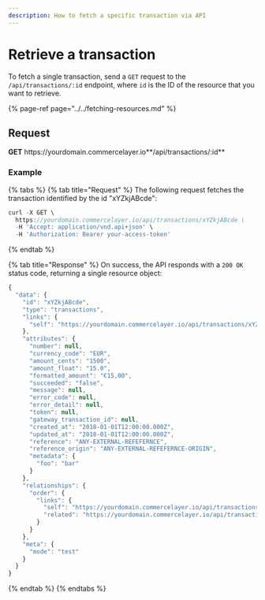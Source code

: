 ```yaml
---
description: How to fetch a specific transaction via API
---
```


# Retrieve a transaction

To fetch a single transaction, send a `GET` request to the `/api/transactions/:id` endpoint, where `id` is the ID of the resource that you want to retrieve.

{% page-ref page="../../fetching-resources.md" %}

## Request

**GET** https://<i></i>yourdomain.commercelayer.io**/api/transactions/:id**

### **Example**

{% tabs %}
{% tab title="Request" %}
The following request fetches the transaction identified by the id "xYZkjABcde":

```javascript
curl -X GET \
  https://yourdomain.commercelayer.io/api/transactions/xYZkjABcde \
  -H 'Accept: application/vnd.api+json' \
  -H 'Authorization: Bearer your-access-token'
```
{% endtab %}

{% tab title="Response" %}
On success, the API responds with a `200 OK` status code, returning a single resource object:

```javascript
{
  "data": {
    "id": "xYZkjABcde",
    "type": "transactions",
    "links": {
      "self": "https://yourdomain.commercelayer.io/api/transactions/xYZkjABcde"
    },
    "attributes": {
      "number": null,
      "currency_code": "EUR",
      "amount_cents": "1500",
      "amount_float": "15.0",
      "formatted_amount": "€15,00",
      "succeeded": "false",
      "message": null,
      "error_code": null,
      "error_detail": null,
      "token": null,
      "gateway_transaction_id": null,
      "created_at": "2018-01-01T12:00:00.000Z",
      "updated_at": "2018-01-01T12:00:00.000Z",
      "reference": "ANY-EXTERNAL-REFEFERNCE",
      "reference_origin": "ANY-EXTERNAL-REFEFERNCE-ORIGIN",
      "metadata": {
        "foo": "bar"
      }
    },
    "relationships": {
      "order": {
        "links": {
          "self": "https://yourdomain.commercelayer.io/api/transactions/xYZkjABcde/relationships/order",
          "related": "https://yourdomain.commercelayer.io/api/transactions/xYZkjABcde/order"
        }
      }
    },
    "meta": {
      "mode": "test"
    }
  }
}
```
{% endtab %}
{% endtabs %}

